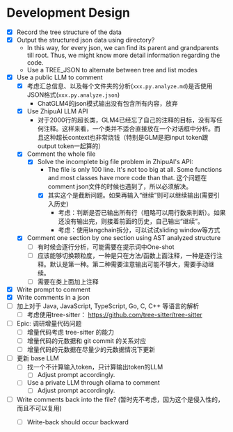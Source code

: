 # Development Design

- [x] Record the tree structure of the data
- [x] Output the structured json data using directory?
    - In this way, for every json, we can find its parent and grandparents till root. Thus, we might know more detail information regarding the code.
    - Use a TREE_JSON to alternate between tree and list modes
- [x] Use a public LLM to comment
    - [x] 考虑汇总信息、以及每个文件夹的分析(`xxx.py.analyze.md`)是否使用JSON格式(`xxx.py.analyze.json`)
        - ChatGLM4的json模式输出没有包含所有内容，放弃
    - [x] Use ZhipuAI LLM API
        - 对于2000行的超长类，GLM4已经忘了自己的注释的目标，没有写任何注释。这样来看，一个类并不适合直接放在一个对话框中分析。而且这种超长context也非常烧钱（特别是GLM是把input token跟output token一起算的）
    - [x] Comment the whole file
        - [x] Solve the incomplete big file problem in ZhipuAI's API: 
            - The file is only 100 line. It's not too big at all. Some functions and most classes have more code than that. 这个问题在comment json文件的时候也遇到了，所以必须解决。
            - [x] 其实这个是截断问题。如果再输入“继续”则可以继续输出(需要引入历史)
                - 考虑：判断是否已输出所有行（粗略可以用行数来判断）。如果还没有输出完，则接着前面的历史，自己输出“继续”。
                - 考虑：使用langchain拆分，可以试试sliding window等方式
    - [x] Comment one section by one section using AST analyzed structure
        - [ ] 有时候会逐行分析，可能需要在提示词中One-shot
        - [ ] 应该能够切换颗粒度，一种是只在方法/函数上面注释，一种是逐行注释。默认是第一种。第二种需要注意输出可能不够大，需要手动继续。
        - [ ] 需要在类上面加上注释
- [x] Write prompt to comment
- [x] Write comments in a json
- [ ] 加上对于 Java, JavaScript, TypeScript, Go, C, C++ 等语言的解析
    - [ ] 考虑使用tree-sitter： https://github.com/tree-sitter/tree-sitter
- [ ] Epic: 调研增量代码问题
    - [ ] 增量代码考虑 tree-sitter 的能力
    - [ ] 增量代码的元数据和 git commit 的关系对应
    - [ ] 增量代码的元数据在尽量少的元数据情况下更新
- [ ] 更新 base LLM
    - [ ] 找一个不计算输入token，只计算输出token的LLM
        - [ ] Adjust prompt accordingly.
    - [ ] Use a private LLM through ollama to comment
        - [ ] Adjust prompt accordingly.
- [ ] Write comments back into the file? (暂时先不考虑，因为这个是侵入性的，而且不可以复用)
    - [ ] Write-back should occur backward

